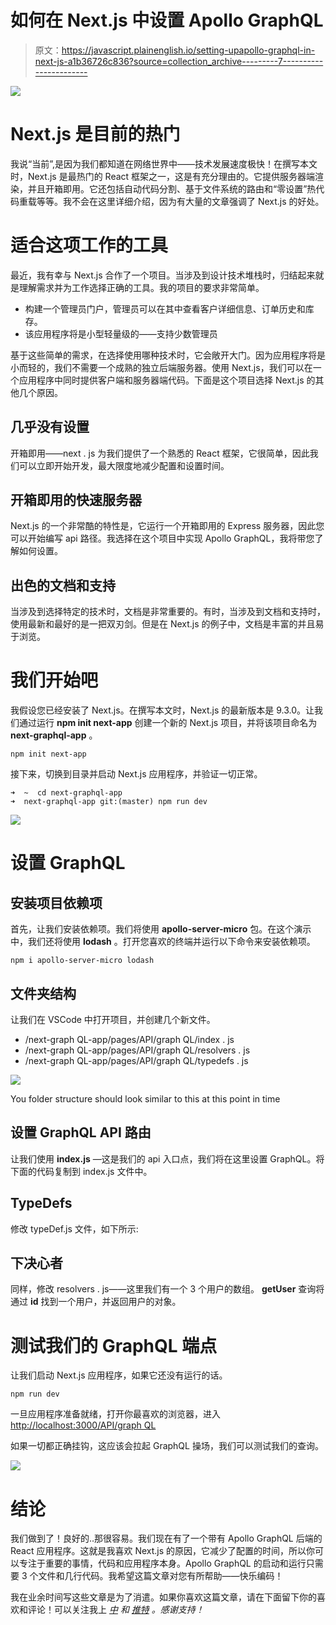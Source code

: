 # 如何在 Next.js 中设置 Apollo GraphQL

> 原文：<https://javascript.plainenglish.io/setting-upapollo-graphql-in-next-js-a1b36726c836?source=collection_archive---------7----------------------->

![](img/b6574e098f7ea4d539a43c1194ceeb65.png)

# Next.js 是目前的热门

我说“当前”,是因为我们都知道在网络世界中——技术发展速度极快！在撰写本文时，Next.js 是最热门的 React 框架之一，这是有充分理由的。它提供服务器端渲染，并且开箱即用。它还包括自动代码分割、基于文件系统的路由和“零设置”热代码重载等等。我不会在这里详细介绍，因为有大量的文章强调了 Next.js 的好处。

# 适合这项工作的工具

最近，我有幸与 Next.js 合作了一个项目。当涉及到设计技术堆栈时，归结起来就是理解需求并为工作选择正确的工具。我的项目的要求非常简单。

*   构建一个管理员门户，管理员可以在其中查看客户详细信息、订单历史和库存。
*   该应用程序将是小型轻量级的——支持少数管理员

基于这些简单的需求，在选择使用哪种技术时，它会敞开大门。因为应用程序将是小而轻的，我们不需要一个成熟的独立后端服务器。使用 Next.js，我们可以在一个应用程序中同时提供客户端和服务器端代码。下面是这个项目选择 Next.js 的其他几个原因。

## 几乎没有设置

开箱即用——next . js 为我们提供了一个熟悉的 React 框架，它很简单，因此我们可以立即开始开发，最大限度地减少配置和设置时间。

## 开箱即用的快速服务器

Next.js 的一个非常酷的特性是，它运行一个开箱即用的 Express 服务器，因此您可以开始编写 api 路径。我选择在这个项目中实现 Apollo GraphQL，我将带您了解如何设置。

## 出色的文档和支持

当涉及到选择特定的技术时，文档是非常重要的。有时，当涉及到文档和支持时，使用最新和最好的是一把双刃剑。但是在 Next.js 的例子中，文档是丰富的并且易于浏览。

# 我们开始吧

我假设您已经安装了 Next.js。在撰写本文时，Next.js 的最新版本是 9.3.0。让我们通过运行 **npm init next-app** 创建一个新的 Next.js 项目，并将该项目命名为 **next-graphql-app** 。

```
npm init next-app
```

接下来，切换到目录并启动 Next.js 应用程序，并验证一切正常。

```
➜  ~  cd next-graphql-app
➜  next-graphql-app git:(master) npm run dev
```

![](img/718c8b828de180aa49e6776126bbf142.png)

# 设置 GraphQL

## 安装项目依赖项

首先，让我们安装依赖项。我们将使用 **apollo-server-micro** 包。在这个演示中，我们还将使用 **lodash** 。打开您喜欢的终端并运行以下命令来安装依赖项。

```
npm i apollo-server-micro lodash
```

## 文件夹结构

让我们在 VSCode 中打开项目，并创建几个新文件。

*   /next-graph QL-app/pages/API/graph QL/index . js
*   /next-graph QL-app/pages/API/graph QL/resolvers . js
*   /next-graph QL-app/pages/API/graph QL/typedefs . js

![](img/7b19edbb78e3edf41491b493b62ce397.png)

You folder structure should look similar to this at this point in time

## 设置 GraphQL API 路由

让我们使用 **index.js** —这是我们的 api 入口点，我们将在这里设置 GraphQL。将下面的代码复制到 index.js 文件中。

## TypeDefs

修改 typeDef.js 文件，如下所示:

## 下决心者

同样，修改 resolvers . js——这里我们有一个 3 个用户的数组。 **getUser** 查询将通过 **id** 找到一个用户，并返回用户的对象。

# 测试我们的 GraphQL 端点

让我们启动 Next.js 应用程序，如果它还没有运行的话。

```
npm run dev
```

一旦应用程序准备就绪，打开你最喜欢的浏览器，进入[http://localhost:3000/API/graph QL](http://localhost:3000/api/graphql)

如果一切都正确挂钩，这应该会拉起 GraphQL 操场，我们可以测试我们的查询。

![](img/c78f75a955b9f78b6e9cb9f1de51a373.png)

# 结论

我们做到了！良好的..那很容易。我们现在有了一个带有 Apollo GraphQL 后端的 React 应用程序。这就是我喜欢 Next.js 的原因，它减少了配置的时间，所以你可以专注于重要的事情，代码和应用程序本身。Apollo GraphQL 的启动和运行只需要 3 个文件和几行代码。我希望这篇文章对您有所帮助——快乐编码！

我在业余时间写这些文章是为了消遣。如果你喜欢这篇文章，请在下面留下你的喜欢和评论！可以关注我上 [*中*](https://medium.com/@this.kevinluu) *和* [*推特*](https://twitter.com/kluu_10) *。感谢支持！*